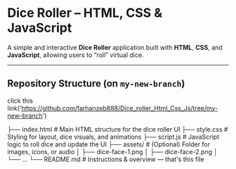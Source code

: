 # Dice Roller – HTML, CSS & JavaScript

A simple and interactive **Dice Roller** application built with **HTML**, **CSS**, and **JavaScript**, allowing users to “roll” virtual dice.

---

##  Repository Structure (on `my-new-branch`)
click this link('https://github.com/farhanzeb888/Dice_roller_Html_Css_Js/tree/my-new-branch')

├── index.html # Main HTML structure for the dice roller UI
├── style.css # Styling for layout, dice visuals, and animations
├── script.js # JavaScript logic to roll dice and update the UI
├── assets/ # (Optional) Folder for images, icons, or audio
│ ├── dice-face-1.png
│ ├── dice-face-2.png
│ └── ...
└── README.md # Instructions & overview — that's this file

